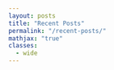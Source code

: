 ```yaml
---
layout: posts
title: "Recent Posts"
permalink: "/recent-posts/"
mathjax: "true"
classes:
  - wide
---
```



